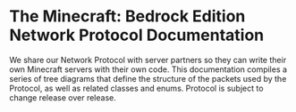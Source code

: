 # The Minecraft: Bedrock Edition Network Protocol Documentation

We share our Network Protocol with server partners so they can write their own Minecraft servers with their own code. This documentation compiles a series of tree diagrams that define the structure of the packets used by the Protocol, as well as related classes and enums.
Protocol is subject to change release over release.
